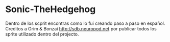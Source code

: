 # Sonic-TheHedgehog
Dentro de los scprit encontras como lo fui creando paso a paso en español.
Creditos a Grim & Bonzai http://sdb.neuropod.net por publicar todos los sprite utilizado dentro del projecto.
